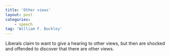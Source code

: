 ```yaml
---
title: 'Other views'
layout: post
categories:
    - speech
tag: 'William F. Buckley'
---
```


Liberals claim to want to give a hearing to other views, but then are shocked and offended to discover that there are other views.
